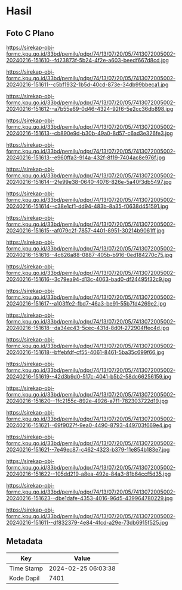 # Hasil

## Foto C Plano

https://sirekap-obj-formc.kpu.go.id/33bd/pemilu/pdpr/74/13/07/20/05/7413072005002-20240216-151610--fd23873f-5b24-4f2e-a603-beedf667d8cd.jpg

https://sirekap-obj-formc.kpu.go.id/33bd/pemilu/pdpr/74/13/07/20/05/7413072005002-20240216-151611--c5bf1932-1b5d-40cd-873e-34db99bbeca1.jpg

https://sirekap-obj-formc.kpu.go.id/33bd/pemilu/pdpr/74/13/07/20/05/7413072005002-20240216-151612--a7b55e69-0d46-4324-92f6-5e2cc36db898.jpg

https://sirekap-obj-formc.kpu.go.id/33bd/pemilu/pdpr/74/13/07/20/05/7413072005002-20240216-151613--cb890e9d-b30b-49a0-8d57-c6ad3e326fe3.jpg

https://sirekap-obj-formc.kpu.go.id/33bd/pemilu/pdpr/74/13/07/20/05/7413072005002-20240216-151613--e960ffa3-914a-432f-8f19-7404ac8e976f.jpg

https://sirekap-obj-formc.kpu.go.id/33bd/pemilu/pdpr/74/13/07/20/05/7413072005002-20240216-151614--2fe99e38-0640-4076-826e-5a40f3db5497.jpg

https://sirekap-obj-formc.kpu.go.id/33bd/pemilu/pdpr/74/13/07/20/05/7413072005002-20240216-151614--c38e1cf1-dd94-483b-8a35-f0638d451591.jpg

https://sirekap-obj-formc.kpu.go.id/33bd/pemilu/pdpr/74/13/07/20/05/7413072005002-20240216-151615--af079c2f-7857-4401-8951-30214b9061ff.jpg

https://sirekap-obj-formc.kpu.go.id/33bd/pemilu/pdpr/74/13/07/20/05/7413072005002-20240216-151616--4c626a88-0887-405b-b916-0ed184270c75.jpg

https://sirekap-obj-formc.kpu.go.id/33bd/pemilu/pdpr/74/13/07/20/05/7413072005002-20240216-151616--3c79ea94-d13c-4063-bad0-df24495f32c9.jpg

https://sirekap-obj-formc.kpu.go.id/33bd/pemilu/pdpr/74/13/07/20/05/7413072005002-20240216-151617--a103ffe2-fbd7-46a3-be91-55b7fd4269e2.jpg

https://sirekap-obj-formc.kpu.go.id/33bd/pemilu/pdpr/74/13/07/20/05/7413072005002-20240216-151618--da34ec43-5cec-431d-8d0f-272904ffec4d.jpg

https://sirekap-obj-formc.kpu.go.id/33bd/pemilu/pdpr/74/13/07/20/05/7413072005002-20240216-151618--bffebfdf-cf55-4061-8461-5ba35c699f66.jpg

https://sirekap-obj-formc.kpu.go.id/33bd/pemilu/pdpr/74/13/07/20/05/7413072005002-20240216-151619--42d3b9d0-517c-4041-b5b2-58dc66256159.jpg

https://sirekap-obj-formc.kpu.go.id/33bd/pemilu/pdpr/74/13/07/20/05/7413072005002-20240216-151620--1fc2155c-892e-4926-a7f1-782303722d19.jpg

https://sirekap-obj-formc.kpu.go.id/33bd/pemilu/pdpr/74/13/07/20/05/7413072005002-20240216-151621--69f9027f-9ea0-4490-8793-449703f669e4.jpg

https://sirekap-obj-formc.kpu.go.id/33bd/pemilu/pdpr/74/13/07/20/05/7413072005002-20240216-151621--7e49ec87-c462-4323-b379-11e854b183e7.jpg

https://sirekap-obj-formc.kpu.go.id/33bd/pemilu/pdpr/74/13/07/20/05/7413072005002-20240216-151622--105dd219-a8ea-492e-84a3-81b64ccf5d35.jpg

https://sirekap-obj-formc.kpu.go.id/33bd/pemilu/pdpr/74/13/07/20/05/7413072005002-20240216-151623--dbe1dafe-4353-4016-96d5-439964780229.jpg

https://sirekap-obj-formc.kpu.go.id/33bd/pemilu/pdpr/74/13/07/20/05/7413072005002-20240216-151611--df832379-4e84-4fcd-a29e-73db6915f525.jpg


## Metadata

| Key        | Value               |
| ---------- | ------------------- |
| Time Stamp | 2024-02-25 06:03:38 |
| Kode Dapil | 7401                |



